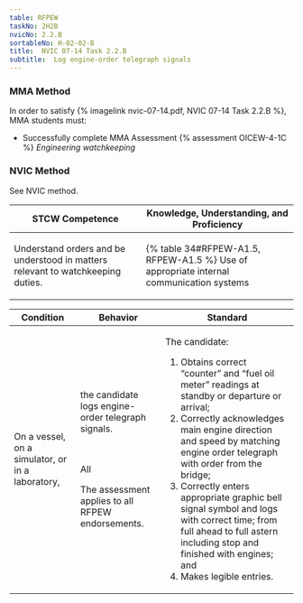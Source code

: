 ```yaml
---
table: RFPEW
taskNo: 2H2B
nvicNo: 2.2.B 
sortableNo: H-02-02-B
title:  NVIC 07-14 Task 2.2.B
subtitle:  Log engine-order telegraph signals
---
```



### MMA Method

In order to satisfy  {% imagelink nvic-07-14.pdf, NVIC 07-14 Task 2.2.B %}, MMA students must:

* Successfully complete MMA Assessment {% assessment OICEW-4-1C %} *Engineering watchkeeping*


### NVIC Method

<a onclick="togglevisibility('nvic_methods')" >See NVIC method.</a>

<div id='nvic_methods' class='hide'>

<table>
<thead>
<tr>
<th class='forty'> STCW Competence </th>
<th class='sixty'> Knowledge, Understanding, and Proficiency </th>
</tr>
</thead>




<tbody>
<tr><td markdown='1'>

Understand orders and be understood in matters relevant to watchkeeping duties.

</td><td markdown='1'>

{% table 34#RFPEW-A1.5, RFPEW-A1.5 %} Use of appropriate internal communication systems

</td></tr>


</tbody>
</table>


<table>
<thead>
<tr><th class='twenty'>  Condition </th><th class='twenty'> Behavior </th><th  class='sixty'>Standard </th></tr>
</thead>
<tbody >



<tr><td markdown='1'>

On a vessel, on a simulator, or in a laboratory,

</td><td markdown='1'>

the candidate logs engine- order telegraph signals.

<br>

<div class="tooltip" markdown='1'>

All

The assessment applies to all RFPEW endorsements.

</div>


</td><td markdown='1'>

The candidate:

1. Obtains correct “counter” and “fuel oil meter” readings at standby or departure or arrival;
2. Correctly acknowledges main engine direction and speed by matching engine order telegraph with order from the bridge;
3. Correctly enters appropriate graphic bell signal symbol and logs with correct time; from full ahead to full astern including stop and finished with engines; and
4. Makes legible entries.

</td></tr>
</tbody>
</table>
</div>
